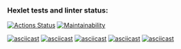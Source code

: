 ### Hexlet tests and linter status:
[![Actions Status](https://github.com/RazdorPaul/java-project-61/actions/workflows/hexlet-check.yml/badge.svg)](https://github.com/RazdorPaul/java-project-61/actions)
[![Maintainability](https://api.codeclimate.com/v1/badges/fd1c1f007b3eb3251603/maintainability)](https://codeclimate.com/github/RazdorPaul/java-project-61/maintainability)

[![asciicast](https://asciinema.org/a/gMJfDWoEEPu8xPIMU72QxciPi.svg)](https://asciinema.org/a/gMJfDWoEEPu8xPIMU72QxciPi)
[![asciicast](https://asciinema.org/a/eHbjCycmB590LXitdcJMFxuFu.svg)](https://asciinema.org/a/eHbjCycmB590LXitdcJMFxuFu)
[![asciicast](https://asciinema.org/a/fNIKomHk9fFWGQdF1KDDlbQKm.svg)](https://asciinema.org/a/fNIKomHk9fFWGQdF1KDDlbQKm)
[![asciicast](https://asciinema.org/a/Iwfj8vAAFEvy3BhRRM9LwyUFe.svg)](https://asciinema.org/a/Iwfj8vAAFEvy3BhRRM9LwyUFe)
[![asciicast](https://asciinema.org/a/qFkAxSOUSbXkalibFV781Xsu3.svg)](https://asciinema.org/a/qFkAxSOUSbXkalibFV781Xsu3)

